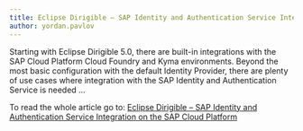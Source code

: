 ```yaml
---
title: Eclipse Dirigible – SAP Identity and Authentication Service Integration on the SAP Cloud Platform
author: yordan.pavlov
---
```


Starting with Eclipse Dirigible 5.0, there are built-in integrations with the SAP Cloud Platform Cloud Foundry and Kyma environments. Beyond the most basic configuration with the default Identity Provider, there are plenty of use cases where integration with the SAP Identity and Authentication Service is needed ...


To read the whole article go to: [Eclipse Dirigible – SAP Identity and Authentication Service Integration on the SAP Cloud Platform](https://blogs.sap.com/2020/11/24/eclipse-dirigible-sap-identity-and-authentication-service-integration-on-the-sap-cloud-platform/)
